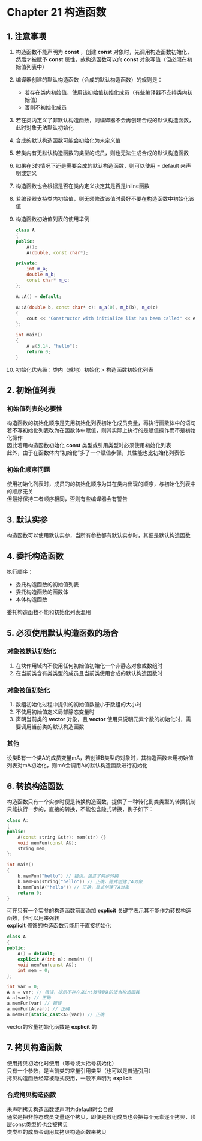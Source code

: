 # Chapter 21 构造函数

## 1. 注意事项

1. 构造函数不能声明为 __const__ ，创建 __const__ 对象时，先调用构造函数初始化，然后才被赋予 __const__ 属性，故构造函数可以向 __const__ 对象写值（但必须在初始值列表中）  
2. 编译器创建的默认构造函数（合成的默认构造函数）的规则是：
    - 若存在类内初始值，使用该初始值初始化成员（有些编译器不支持类内初始值）
    - 否则不初始化成员
3. 若在类内定义了非默认构造函数，则编译器不会再创建合成的默认构造函数，此时对象无法默认初始化
4. 合成的默认构造函数可能会初始化为未定义值
5. 若类内有无默认构造函数的类型的成员，则也无法生成合成的默认构造函数
6. 如果在3的情况下还是需要合成的默认构造函数，则可以使用 = default 来声明或定义
7. 构造函数也会根据是否在类内定义决定其是否是inline函数
8. 若编译器支持类内初始值，则无须修改该值时最好不要在构造函数中初始化该值
9. 构造函数初始值列表的使用举例

    ```C++
    class A
    {
    public:
        A();
        A(double, const char*);

    private:
        int m_a;
        double m_b;
        const char* m_c;
    };

    A::A() = default;

    A::A(double b, const char* c): m_a(0), m_b(b), m_c(c)
    {
        cout << "Constructor with initialize list has been called" << endl;
    };

    int main()
    {
        A a(3.14, "hello");
        return 0;
    }
    ```

10. 初始化优先级：类内（就地）初始化 > 构造函数初始化列表

## 2. 初始值列表

### 初始值列表的必要性

构造函数的初始化顺序是先用初始化列表初始化成员变量，再执行函数体中的语句  
若不写初始化列表改为在函数体中赋值，则其实际上执行的是赋值操作而不是初始化操作  
因此若用构造函数初始化 __const__ 类型或引用类型时必须使用初始化列表  
此外，由于在函数体内“初始化”多了一个赋值步骤，其性能也比初始化列表低

### 初始化顺序问题

使用初始化列表时，成员的的初始化顺序为其在类内出现的顺序，与初始化列表中的顺序无关  
但最好保持二者顺序相同，否则有些编译器会有警告

## 3. 默认实参

构造函数可以使用默认实参，当所有参数都有默认实参时，其便是默认构造函数

## 4. 委托构造函数

执行顺序：

- 委托构造函数的初始值列表
- 委托构造函数的函数体
- 本体构造函数

委托构造函数不能和初始化列表混用

## 5. 必须使用默认构造函数的场合

### 对象被默认初始化

1. 在块作用域内不使用任何初始值初始化一个非静态对象或数组时
2. 在当前类含有类类型的成员且当前类使用合成的默认构造函数时

### 对象被值初始化

1. 数组初始化过程中提供的初始值数量小于数组的大小时
2. 不使用初始值定义局部静态变量时
3. 声明当前类的 __vector__ 对象，且 __vector__ 使用只说明元素个数的初始化时，需要调用当前类的默认构造函数

### 其他

设类B有一个类A的成员变量mA，若创建B类型的对象时，其构造函数未用初始值列表对mA初始化，则mA会调用A的默认构造函数进行初始化

## 6. 转换构造函数

构造函数只有一个实参时便是转换构造函数，提供了一种转化到类类型的转换机制  
只能执行一步的，直接的转换，不能包含隐式转换，例子如下：

```C++
class A:
{
public:
    A(const string &str): mem(str) {}
    void memFun(const A&);
    string mem;
};

int main()
{
    b.memFun("hello") // 错误，包含了两步转换
    b.memFun(string("hello")) // 正确，隐式创建了A对象
    b.memFun(A("hello")) // 正确，显式创建了A对象
    return 0;
}
```

可在只有一个实参的构造函数前面添加 __explicit__ 关键字表示其不能作为转换构造函数，但可以用来强转  
__explicit__ 修饰的构造函数只能用于直接初始化

```C++
class A
{
public:
    A() = default;
    explicit A(int n): mem(n) {}
    void memFun(const A&);
    int mem = 0;
};

int var = 0;
A a = var; // 错误，提示不存在从int转换到A的适当构造函数
A a(var); // 正确
a.memFun(var) // 错误
a.memFun(A(var)) // 正确
a.memFun(static_cast<A>(var)) // 正确
```

vector的容量初始化函数是 __explicit__ 的

## 7. 拷贝构造函数

使用拷贝初始化时使用（等号或大括号初始化）  
只有一个参数，是当前类的常量引用类型（也可以是普通引用）  
拷贝构造函数经常被隐式使用，一般不声明为 __explicit__

### 合成拷贝构造函数

未声明拷贝构造函数或声明为default时会合成  
通常是把非静态成员变量逐个拷贝，即便是数组成员也会把每个元素逐个拷贝，顶层const类型的也会被拷贝  
类类型的成员会调用其拷贝构造函数来拷贝  
